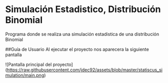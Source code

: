 # Simulación Estadistico, Distribución Binomial
Programa donde se realiza una simulación estadistica de una distribución Binomial

##Guía de Usuario
Al ejecutar el proyecto nos aparecera la siguiente pantalla

![Pantalla principal del proyecto]
(https://raw.githubusercontent.com/jdec92/assets/blob/master/statiscus_simulation/main.png)
